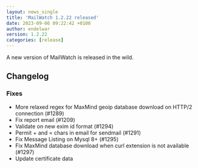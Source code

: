 ```yaml
---
layout: news_single
title: 'MailWatch 1.2.22 released'
date: 2023-09-06 09:22:42 +0100
author: endelwar
version: 1.2.22
categories: [release]
---
```


A new version of MailWatch is released in the wild.

## Changelog
### Fixes
- More relaxed regex for MaxMind geoip database download on HTTP/2 connection (#1289)
- Fix report email (#1209)
- Validate on new exim id format (#1294)
- Permit + and = chars in email for sendmail (#1291)
- Fix Message Listing on Mysql 8+ (#1295)
- Fix MaxMind database download when curl extension is not available (#1297)
- Update certificate data